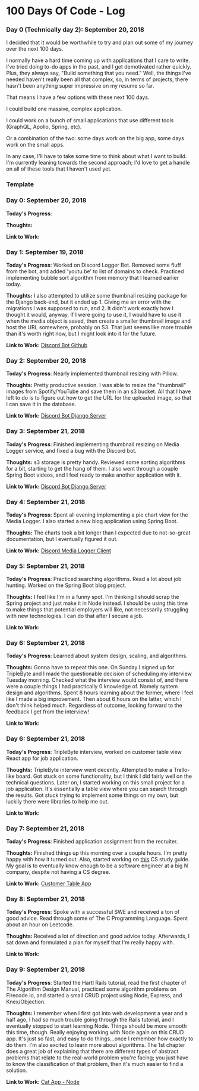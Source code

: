 # 100 Days Of Code - Log

### Day 0 (Technically day 2): September 20, 2018

I decided that it would be worthwhile to try and plan out some of my journey over the next 100 days.

I normally have a hard time coming up with applications that I care to write. I've tried doing to-do apps in the past, and I get demotivated rather quickly. Plus, they always say, "Build something that you need." Well, the things I've needed haven't really been all that complex, so, in terms of projects, there hasn't been anything super impressive on my resume so far.

That means I have a few options with these next 100 days.

I could build one massive, complex application.

I could work on a bunch of small applications that use different tools (GraphQL, Apollo, Spring, etc).

Or a combination of the two: some days work on the big app, some days work on the small apps.

In any case, I'll have to take some time to think about what I want to build. I'm currently leaning towards the second approach; I'd love to get a handle on all of these tools that I haven't used yet.

### Template

### Day 0: September 20, 2018

**Today's Progress**:

**Thoughts:**

**Link to Work:**

### Day 1: September 19, 2018

**Today's Progress**: Worked on Discord Logger Bot. Removed some fluff from the bot, and added 'youtu.be' to list of domains to check. Practiced implementing bubble sort algorithm from memory that I learned earlier today.

**Thoughts:** I also attempted to utilize some thumbnail resizing package for the Django back-end, but it ended up 1. Giving me an error with the migrations I was supposed to run, and 2. It didn't work exactly how I thought it would, anyway. If I were going to use it, I would have to use it when the media object is saved, then create a smaller thumbnail image and host the URL somewhere, probably on S3. That just seems like more trouble than it's worth right now, but I might look into it for the future.

**Link to Work:** [Discord Bot Github](https://github.com/HanifCarroll/Media-Logger-Discord-Bot)

### Day 2: September 20, 2018

**Today's Progress**: Nearly implemented thumbnail resizing with Pillow.

**Thoughts:** Pretty productive session. I was able to resize the "thumbnail" images from Spotify/YouTube and save them in an s3 bucket. All that I have left to do is to figure out how to get the URL for the uploaded image, so that I can save it in the database.

**Link to Work:** [Discord Bot Django Server](https://github.com/HanifCarroll/Media-Logger-Django)

### Day 3: September 21, 2018

**Today's Progress**: Finished implementing thumbnail resizing on Media Logger service, and fixed a bug with the Discord bot.

**Thoughts:** s3 storage is pretty handy. Reviewed some sorting algorithms for a bit, starting to get the hang of them. I also went through a couple Spring Boot videos, and I feel ready to make another application with it.

**Link to Work:** [Discord Bot Django Server](https://github.com/HanifCarroll/Media-Logger-Django)

### Day 4: September 21, 2018

**Today's Progress**: Spent all evening implementing a pie chart view for the Media Logger. I also started a new blog application using Spring Boot.

**Thoughts:** The charts took a bit longer than I expected due to not-so-great documentation, but I eventually figured it out.

**Link to Work:** [Discord Media Logger Client](http://discord-media-log.s3-website.us-east-2.amazonaws.com)

### Day 5: September 21, 2018

**Today's Progress**: Practiced searching algorithms. Read a lot about job hunting. Worked on the Spring Boot blog project.

**Thoughts:** I feel like I'm in a funny spot. I'm thinking I should scrap the Spring project and just make it in Node instead. I should be using this time to make things that potential employers will like, not necessarily struggling with new technologies. I can do that after I secure a job.

**Link to Work:**

### Day 6: September 21, 2018

**Today's Progress**: Learned about system design, scaling, and algorithms.

**Thoughts:** Gonna have to repeat this one. On Sunday I signed up for TripleByte and I made the questionable decision of scheduling my interview Tuesday morning. Checked what the interview would consist of, and there were a couple things I had practically 0 knowledge of. Namely system design and algorithms. Spent 8 hours learning about the former, where I feel like I made a big improvement. Then about 6 hours on the latter, which I don't think helped much. Regardless of outcome, looking forward to the feedback I get from the interview!

**Link to Work:**

### Day 6: September 21, 2018

**Today's Progress**: TripleByte interview, worked on customer table view React app for job application.

**Thoughts:** TripleByte interview went decently. Attempted to make a Trello-like board. Got stuck on some functionality, but I think I did fairly well on the technical questions. Later on, I started working on this small project for a job application. It's essentially a table view where you can search through the results. Got stuck trying to implement some things on my own, but luckily there were libraries to help me out.

**Link to Work:**

### Day 7: September 21, 2018

**Today's Progress**: Finished application assignment from the recruiter.

**Thoughts:** Finished things up this morning over a couple hours. I'm pretty happy with how it turned out. Also, started working on [this](https://github.com/jwasham/coding-interview-university) CS study guide. My goal is to eventually know enough to be a software engineer at a big N company, despite not having a CS degree.

**Link to Work:** [Customer Table App](https://github.com/HanifCarroll/Customer-Table)

### Day 8: September 21, 2018

**Today's Progress**: Spoke with a successful SWE and received a ton of good advice. Read through some of The C Programming Language. Spent about an hour on Leetcode.

**Thoughts:** Received a lot of direction and good advice today. Afterwards, I sat down and formulated a plan for myself that I'm really happy with.

**Link to Work:**

### Day 9: September 21, 2018

**Today's Progress**: Started the Hartl Rails tutorial, read the first chapter of The Algorithm Design Manual, practiced some algorithm problems on Firecode.io, and started a small CRUD project using Node, Express, and Knex/Objection.

**Thoughts:** I remember when I first got into web development a year and a half ago, I had so much trouble going through the Rails tutorial, and I eventually stopped to start learning Node. Things should be more smooth this time, though. Really enjoying working with Node again on this CRUD app. It's just so fast, and easy to do things...once I remember how exactly to do them. I'm also excited to learn more about algorithms. The 1st chapter does a great job of explaining that there are different types of abstract problems that relate to the real-world problem you're facing; you just have to know the classification of that problem, then it's much easier to find a solution.

**Link to Work:** [Cat App - Node](https://github.com/HanifCarroll/cat-app-node)
